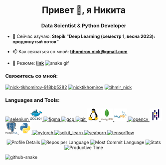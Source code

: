 <h1 align="center">Привет 👋, я Никита</h1>
<h3 align="center">Data Scientist & Python Developer</h3>

- 🌱 Сейчас изучаю: **Stepik "Deep Learning (семестр 1, весна 2023): продвинутый поток"**

- 📫 Как связаться со мной: **tihomirov.nick@gmail.com**

- 📄 Резюме: [**link**](https://www.notion.so/fecfc06e398f4d21968460ee2084488a?pvs=4)
![snake gif](https://github.com/tihomirov-nick/tihomirov-nick/blob/output/github-contribution-grid-snake.gif)

<h3 align="left">Свяжитесь со мной:</h3>
<p align="left">
<a href="https://linkedin.com/in/nick-tikhomirov-918bb5282" target="blank"><img align="center" src="https://raw.githubusercontent.com/rahuldkjain/github-profile-readme-generator/master/src/images/icons/Social/linked-in-alt.svg" alt="nick-tikhomirov-918bb5282" height="30" width="40" /></a>
<a href="https://kaggle.com/nicktikhomirov" target="blank"><img align="center" src="https://raw.githubusercontent.com/rahuldkjain/github-profile-readme-generator/master/src/images/icons/Social/kaggle.svg" alt="nicktikhomirov" height="30" width="40" /></a>
<a href="https://instagram.com/tihmir_nick" target="blank"><img align="center" src="https://raw.githubusercontent.com/rahuldkjain/github-profile-readme-generator/master/src/images/icons/Social/instagram.svg" alt="tihmir_nick" height="30" width="40" /></a>
</p>

<h3 align="left">Languages and Tools:</h3>
<p align="left"> <a href="https://www.selenium.dev" target="_blank" rel="noreferrer"> <img src="https://raw.githubusercontent.com/detain/svg-logos/780f25886640cef088af994181646db2f6b1a3f8/svg/selenium-logo.svg" alt="selenium" width="40" height="40"/> </a> <a href="https://www.docker.com/" target="_blank" rel="noreferrer"> <img src="https://raw.githubusercontent.com/devicons/devicon/master/icons/docker/docker-original-wordmark.svg" alt="docker" width="40" height="40"/> </a> <a href="https://www.figma.com/" target="_blank" rel="noreferrer"> <img src="https://www.vectorlogo.zone/logos/figma/figma-icon.svg" alt="figma" width="40" height="40"/> </a> <a href="https://cloud.google.com" target="_blank" rel="noreferrer"> <img src="https://www.vectorlogo.zone/logos/google_cloud/google_cloud-icon.svg" alt="gcp" width="40" height="40"/> </a> <a href="https://git-scm.com/" target="_blank" rel="noreferrer"> <img src="https://www.vectorlogo.zone/logos/git-scm/git-scm-icon.svg" alt="git" width="40" height="40"/> </a> <a href="https://www.linux.org/" target="_blank" rel="noreferrer"> <img src="https://raw.githubusercontent.com/devicons/devicon/master/icons/linux/linux-original.svg" alt="linux" width="40" height="40"/> </a> <a href="https://www.mongodb.com/" target="_blank" rel="noreferrer"> <img src="https://raw.githubusercontent.com/devicons/devicon/master/icons/mongodb/mongodb-original-wordmark.svg" alt="mongodb" width="40" height="40"/> </a> <a href="https://www.mysql.com/" target="_blank" rel="noreferrer"> <img src="https://raw.githubusercontent.com/devicons/devicon/master/icons/mysql/mysql-original-wordmark.svg" alt="mysql" width="40" height="40"/> </a> <a href="https://opencv.org/" target="_blank" rel="noreferrer"> <img src="https://www.vectorlogo.zone/logos/opencv/opencv-icon.svg" alt="opencv" width="40" height="40"/> </a> <a href="https://pandas.pydata.org/" target="_blank" rel="noreferrer"> <img src="https://raw.githubusercontent.com/devicons/devicon/2ae2a900d2f041da66e950e4d48052658d850630/icons/pandas/pandas-original.svg" alt="pandas" width="40" height="40"/> </a> <a href="https://www.postgresql.org" target="_blank" rel="noreferrer"> <img src="https://raw.githubusercontent.com/devicons/devicon/master/icons/postgresql/postgresql-original-wordmark.svg" alt="postgresql" width="40" height="40"/> </a> <a href="https://www.python.org" target="_blank" rel="noreferrer"> <img src="https://raw.githubusercontent.com/devicons/devicon/master/icons/python/python-original.svg" alt="python" width="40" height="40"/> </a> <a href="https://pytorch.org/" target="_blank" rel="noreferrer"> <img src="https://www.vectorlogo.zone/logos/pytorch/pytorch-icon.svg" alt="pytorch" width="40" height="40"/> </a> <a href="https://scikit-learn.org/" target="_blank" rel="noreferrer"> <img src="https://upload.wikimedia.org/wikipedia/commons/0/05/Scikit_learn_logo_small.svg" alt="scikit_learn" width="40" height="40"/> </a> <a href="https://seaborn.pydata.org/" target="_blank" rel="noreferrer"> <img src="https://seaborn.pydata.org/_images/logo-mark-lightbg.svg" alt="seaborn" width="40" height="40"/> </a> <a href="https://www.tensorflow.org" target="_blank" rel="noreferrer"> <img src="https://www.vectorlogo.zone/logos/tensorflow/tensorflow-icon.svg" alt="tensorflow" width="40" height="40"/> </a> </p>


<p align="center">
  <img src="http://github-profile-summary-cards.vercel.app/api/cards/profile-details?username=tihomirov-nick&theme=tokyonight" alt="Profile Details">
  <img src="http://github-profile-summary-cards.vercel.app/api/cards/repos-per-language?username=tihomirov-nick&theme=tokyonight" alt="Repos per Language">
  <img src="http://github-profile-summary-cards.vercel.app/api/cards/most-commit-language?username=tihomirov-nick&theme=tokyonight" alt="Most Commit Language">
  <img src="http://github-profile-summary-cards.vercel.app/api/cards/stats?username=tihomirov-nick&theme=tokyonight" alt="Stats">
  <img src="http://github-profile-summary-cards.vercel.app/api/cards/productive-time?username=tihomirov-nick&theme=tokyonight&utcOffset=3" alt="Productive Time">
</p>


<picture>
  <source media="(prefers-color-scheme: dark)" srcset="github-user-contribution.sv" />
  <img alt="github-snake" src="github-snake.svg" />
</picture>
